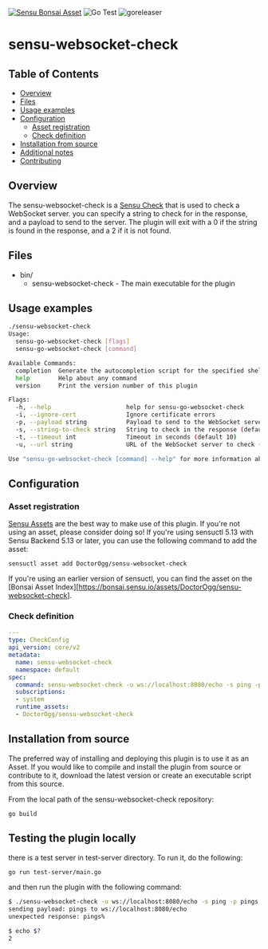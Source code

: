 [![Sensu Bonsai Asset](https://img.shields.io/badge/Bonsai-Download%20Me-brightgreen.svg?colorB=89C967&logo=sensu)](https://bonsai.sensu.io/assets/DoctorOgg/sensu-websocket-check)
![Go Test](https://github.com/DoctorOgg/sensu-websocket-check/workflows/Go%20Test/badge.svg)
![goreleaser](https://github.com/DoctorOgg/sensu-websocket-check/workflows/goreleaser/badge.svg)

# sensu-websocket-check

## Table of Contents

- [Overview](#overview)
- [Files](#files)
- [Usage examples](#usage-examples)
- [Configuration](#configuration)
  - [Asset registration](#asset-registration)
  - [Check definition](#check-definition)
- [Installation from source](#installation-from-source)
- [Additional notes](#additional-notes)
- [Contributing](#contributing)

## Overview

The sensu-websocket-check is a [Sensu Check][6] that is used to check a WebSocket server. you can specify a string to check for in the response, and a payload to send to the server.  The plugin will exit with a 0 if the string is found in the response, and a 2 if it is not found.

## Files

- bin/
  - sensu-websocket-check - The main executable for the plugin

## Usage examples

```bash
./sensu-websocket-check 
Usage:
  sensu-go-websocket-check [flags]
  sensu-go-websocket-check [command]

Available Commands:
  completion  Generate the autocompletion script for the specified shell
  help        Help about any command
  version     Print the version number of this plugin

Flags:
  -h, --help                     help for sensu-go-websocket-check
  -i, --ignore-cert              Ignore certificate errors
  -p, --payload string           Payload to send to the WebSocket server (default "ping")
  -s, --string-to-check string   String to check in the response (default "ping")
  -t, --timeout int              Timeout in seconds (default 10)
  -u, --url string               URL of the WebSocket server to check (e.g., ws://example.com/socket))

Use "sensu-go-websocket-check [command] --help" for more information about a command.
```

## Configuration

### Asset registration

[Sensu Assets][10] are the best way to make use of this plugin. If you're not using an asset, please
consider doing so! If you're using sensuctl 5.13 with Sensu Backend 5.13 or later, you can use the
following command to add the asset:

```
sensuctl asset add DoctorOgg/sensu-websocket-check
```

If you're using an earlier version of sensuctl, you can find the asset on the [Bonsai Asset Index][https://bonsai.sensu.io/assets/DoctorOgg/sensu-websocket-check].

### Check definition

```yml
---
type: CheckConfig
api_version: core/v2
metadata:
  name: sensu-websocket-check
  namespace: default
spec:
  command: sensu-websocket-check -u ws://localhost:8080/echo -s ping -p pings
  subscriptions:
  - system
  runtime_assets:
  - DoctorOgg/sensu-websocket-check
```

## Installation from source

The preferred way of installing and deploying this plugin is to use it as an Asset. If you would
like to compile and install the plugin from source or contribute to it, download the latest version
or create an executable script from this source.

From the local path of the sensu-websocket-check repository:

```
go build
```

## Testing the plugin locally

there is a test server in test-server directory.  To run it, do the following:

```bash
go run test-server/main.go
```

and then run the plugin with the following command:

```bash
$ ./sensu-websocket-check -u ws://localhost:8080/echo -s ping -p pings
sending payload: pings to ws://localhost:8080/echo
unexpected response: pings%

$ echo $?
2
```

[6]: https://docs.sensu.io/sensu-go/latest/reference/checks/
[10]: https://docs.sensu.io/sensu-go/latest/reference/assets/
